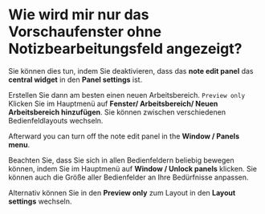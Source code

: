 # Wie wird mir nur das Vorschaufenster ohne Notizbearbeitungsfeld angezeigt?

Sie können dies tun, indem Sie deaktivieren, dass das **note edit panel** das **central widget** in den **Panel settings** ist.

Erstellen Sie dann am besten einen neuen Arbeitsbereich. `Preview only` Klicken Sie im Hauptmenü auf **Fenster/ Arbeitsbereich/ Neuen Arbeitsbereich hinzufügen**. Sie können zwischen verschiedenen Bedienfeldlayouts wechseln.

Afterward you can turn off the note edit panel in the **Window / Panels menu**.

Beachten Sie, dass Sie sich in allen Bedienfeldern beliebig bewegen können, indem Sie im Hauptmenü auf **Window / Unlock panels** klicken. Sie können auch die Größe aller Bedienfelder an Ihre Bedürfnisse anpassen.

Alternativ können Sie in den **Preview only** zum Layout in den **Layout settings** wechseln.
